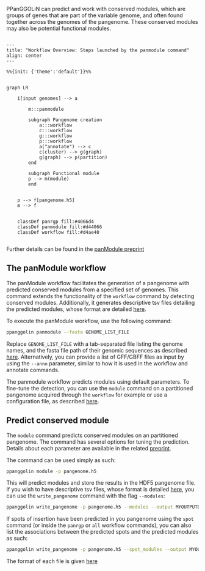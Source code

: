 <!-- # Conserved module prediction -->

PPanGGOLiN can predict and work with conserved modules, which are groups of genes that are part of the variable genome, and often found together across the genomes of the pangenome. These conserved modules may also be potential functional modules.



```{mermaid}

---
title: "Workflow Overview: Steps launched by the panmodule command"
align: center
---

%%{init: {'theme':'default'}}%%


graph LR

    i[input genomes] --> a
   
        m:::panmodule

        subgraph Pangenome creation
            a:::workflow
            c:::workflow
            g:::workflow
            p:::workflow
            a("annotate") --> c
            c(cluster) --> g(graph)
            g(graph) --> p(partition)
        end

        subgraph Functional module
        p --> m(module)
        end


    p --> f[pangenome.h5]
    m --> f

        
    classDef panrgp fill:#4066d4
    classDef panmodule fill:#d44066
    classDef workflow fill:#d4ae40


```

Further details can be found in the [panModule preprint](https://doi.org/10.1101/2021.12.06.471380)

## The panModule workflow

The panModule workflow facilitates the generation of a pangenome with predicted conserved modules from a specified set of genomes. This command extends the functionality of the `workflow` command by detecting conserved modules. Additionally, it generates descriptive tsv files detailing the predicted modules, whose format are detailed [here](./moduleOutputs.md).

To execute the panModule workflow, use the following command: 

```bash
ppanggolin panmodule --fasta GENOME_LIST_FILE
```
Replace `GENOME_LIST_FILE` with a tab-separated file listing the genome names, and the fasta file path of their genomic sequences as described [here](../PangenomeAnalyses/pangenomeAnnotation.md#annotate-from-fasta-files). Alternatively, you can provide a list of GFF/GBFF files as input by using the `--anno` parameter, similar to how it is used in the workflow and annotate commands.

The panmodule workflow predicts modules using default parameters. To fine-tune the detection, you can use the `module` command on a partitioned pangenome acquired through the `workflow` for example or use a configuration file, as described [here](../practicalInformation.md#configuration-file). 


## Predict conserved module

The `module` command predicts conserved modules on an partitioned pangenome. The command has several options for tuning the prediction. Details about each parameter are available in the related [preprint](https://www.biorxiv.org/content/10.1101/2021.12.06.471380v1).

The command can be used simply as such:

```bash
ppanggolin module -p pangenome.h5
```

This will predict modules and store the results in the HDF5 pangenome file. If you wish to have descriptive tsv files, whose format is detailed [here](./moduleOutputs.md), you can use the `write_pangenome` command with the flag `--modules`:
```bash
ppanggolin write_pangenome -p pangenome.h5 --modules --output MYOUTPUTDIR
```

If spots of insertion have been predicted in you pangenome using the `spot` command (or inside the `panrgp` or `all` workflow commands), you can also list the associations between the predicted spots and the predicted modules as such:

```bash
ppanggolin write_pangenome -p pangenome.h5 --spot_modules --output MYOUTPUTDIR
```


The format of each file is given [here](./moduleOutputs.md)
